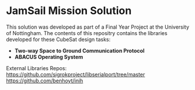 # JamSail Mission Solution

This solution was developed as part of a Final Year Project at the University of Nottingham.
The contents of this repositry contains the libraries developed for these CubeSat design tasks:
* **Two-way Space to Ground Communication Protocol**
* **ABACUS Operating System**

External Libraries Repos:
https://github.com/sigrokproject/libserialport/tree/master
https://github.com/benhoyt/inih